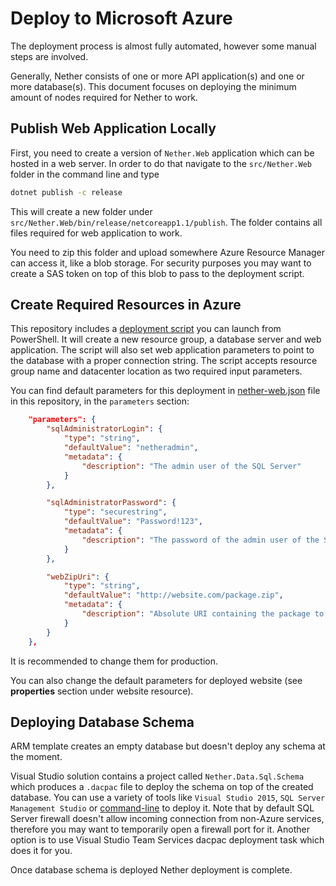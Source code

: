 # Deploy to Microsoft Azure

The deployment process is almost fully automated, however some manual steps are involved.

Generally, Nether consists of one or more API application(s) and one or more database(s). This document focuses on deploying the minimum amount of nodes required for Nether to work.

## Publish Web Application Locally

First, you need to create a version of `Nether.Web` application which can be hosted in a web server. In order to do that navigate to the `src/Nether.Web` folder in the command line and type

```cmd
dotnet publish -c release
```

This will create a new folder under `src/Nether.Web/bin/release/netcoreapp1.1/publish`. The folder contains all files required for web application to work.

You need to zip this folder and upload somewhere Azure Resource Manager can access it, like a blob storage. For security purposes you may want to create a SAS token on top of this blob to pass to the deployment script.

## Create Required Resources in Azure

This repository includes a [deployment script](../deployment/deploy.ps1) you can launch from PowerShell. It will create a new resource group, a database server and web application. The script will also set web application parameters to point to the database with a proper connection string. The script accepts resource group name and datacenter location as two required input parameters.

You can find default parameters for this deployment in [nether-web.json](../deployment/nether-web.json) file in this repository, in the `parameters` section:

```json
    "parameters": {
        "sqlAdministratorLogin": {
            "type": "string",
            "defaultValue": "netheradmin",
            "metadata": {
                "description": "The admin user of the SQL Server"
            }
        },

        "sqlAdministratorPassword": {
            "type": "securestring",
            "defaultValue": "Password!123",
            "metadata": {
                "description": "The password of the admin user of the SQL Server"
            }
        },

        "webZipUri": {
            "type": "string",
            "defaultValue": "http://website.com/package.zip",
            "metadata": {
                "description": "Absolute URI containing the package to deploy"
            }
        }
    },

```

 It is recommended to change them for production.

You can also change the default parameters for deployed website (see **properties** section under website resource).


## Deploying Database Schema

ARM template creates an empty database but doesn't deploy any schema at the moment.

Visual Studio solution contains a project called `Nether.Data.Sql.Schema` which produces a `.dacpac` file to deploy the schema on top of the created database. You can use a variety of tools like `Visual Studio 2015`, `SQL Server Management Studio` or [command-line](https://msdn.microsoft.com/en-us/library/hh550080(v=vs.103).aspx) to deploy it. Note that by default SQL Server firewall doesn't allow incoming connection from non-Azure services, therefore you may want to temporarily open a firewall port for it. Another option is to use Visual Studio Team Services dacpac deployment task which does it for you.

Once database schema is deployed Nether deployment is complete.
